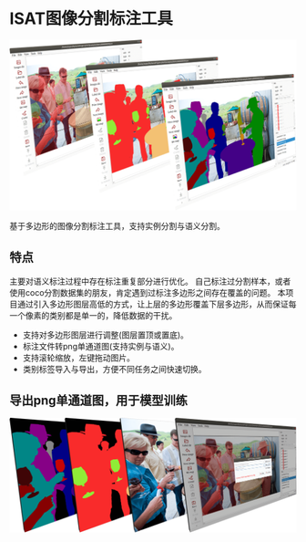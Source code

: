 # ISAT图像分割标注工具

![examples/demo/标注组合图.png](examples/demo/标注组合图.png)

基于多边形的图像分割标注工具，支持实例分割与语义分割。

## 特点
主要对语义标注过程中存在标注重复部分进行优化。
自己标注过分割样本，或者使用coco分割数据集的朋友，肯定遇到过标注多边形之间存在覆盖的问题。
本项目通过引入多边形图层高低的方式，让上层的多边形覆盖下层多边形，从而保证每一个像素的类别都是单一的，降低数据的干扰。

* 支持对多边形图层进行调整(图层置顶或置底)。
* 标注文件转png单通道图(支持实例与语义)。
* 支持滚轮缩放，左键拖动图片。
* 类别标签导入与导出，方便不同任务之间快速切换。

## 导出png单通道图，用于模型训练
![examples/demo/将标注结果导出为png单通道图.png](examples/demo/将标注结果导出为png单通道图.png)
